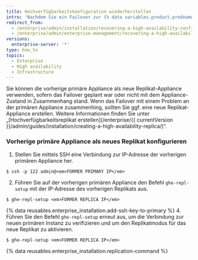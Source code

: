 ```yaml
---
title: Hochverfügbarkeitskonfiguration wiederherstellen
intro: 'Nachdem Sie ein Failover zur {% data variables.product.prodname_ghe_server %}-Appliance durchgeführt haben, sollten Sie schnellstmöglich die Redundanz zurückerlangen, anstatt sich auf eine einzelne Appliance zu verlassen.'
redirect_from:
  - /enterprise/admin/installation/recovering-a-high-availability-configuration
  - /enterprise/admin/enterprise-management/recovering-a-high-availability-configuration
versions:
  enterprise-server: '*'
type: how_to
topics:
  - Enterprise
  - High availability
  - Infrastructure
---
```


Sie können die vorherige primäre Appliance als neue Replikat-Appliance verwenden, sofern das Failover geplant war oder nicht mit dem Appliance-Zustand in Zusammenhang stand. Wenn das Failover mit einem Problem an der primären Appliance zusammenhing, sollten Sie ggf. eine neue Replikat-Appliance erstellen. Weitere Informationen finden Sie unter „[Hochverfügbarkeitsreplikat erstellen](/enterprise/{{ currentVersion }}/admin/guides/installation/creating-a-high-availability-replica/)“.

### Vorherige primäre Appliance als neues Replikat konfigurieren

1. Stellen Sie mittels SSH eine Verbindung zur IP-Adresse der vorherigen primären Appliance her.
  ```shell
  $ ssh -p 122 admin@<em>FORMER PRIMARY IP</em>
  ```
2. Führen Sie auf der vorherigen primären Appliance den Befehl `ghe-repl-setup` mit der IP-Adresse des vorherigen Replikats aus.
  ```shell
  $ ghe-repl-setup <em>FORMER REPLICA IP</em>
  ```
{% data reusables.enterprise_installation.add-ssh-key-to-primary %}
4. Führen Sie den Befehl `ghe-repl-setup` erneut aus, um die Verbindung zur neuen primären Instanz zu verifizieren und um den Replikatmodus für das neue Replikat zu aktivieren.
  ```shell
  $ ghe-repl-setup <em>FORMER REPLICA IP</em>
  ```
{% data reusables.enterprise_installation.replication-command %}
